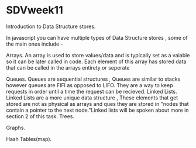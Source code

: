 # SDVweek11

Introduction to Data Structure stores. 

In javascript you can have multiple types of Data Structure stores , some of the main ones include - 

Arrays. 
An array is used to store values/data and is typically set as a vaiable so it can be later called in code. Each element of this array has stored data that can be called in the arrays entirety or seperate

Queues.
Queues are sequential structures , Queues are similar to stacks however queues are FIFI as opposed to LIFO. They are a way to keep requests in order until a time the request can be recieved. 
Linked Lists.
Linked Lists are a more unique data structure , These elements that get stored are not as physical as arrays and ques they are stored in "nodes that contain a pointer to the next node."Linked lists will be spoken about more in section 2 of this task. 
Trees.

Graphs.

Hash Tables(map).